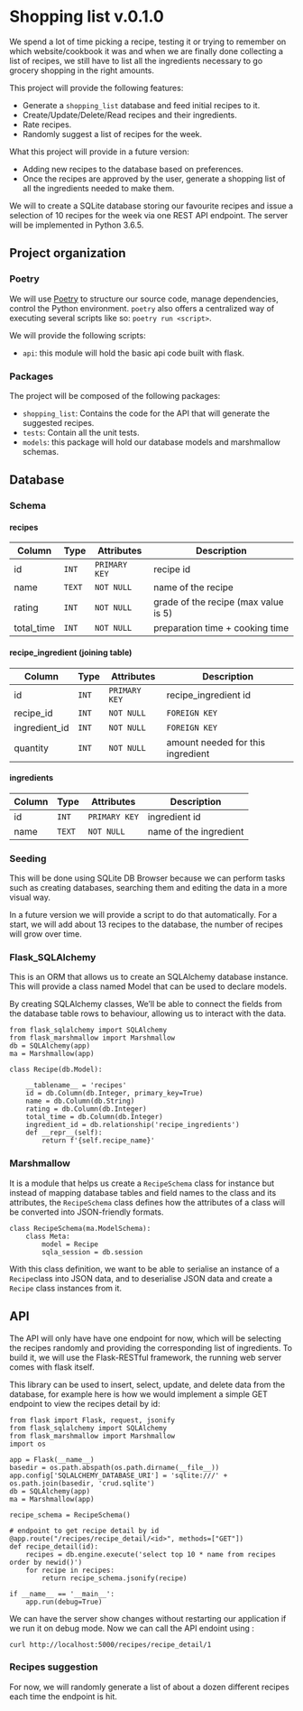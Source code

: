# Shopping list v.0.1.0

We spend a lot of time picking a recipe, testing it or trying to remember on which website/cookbook it was and when we are finally done collecting a list of recipes, we still have to list all the ingredients necessary to go grocery shopping in the right amounts. 

This project will provide the following features:

- Generate a `shopping_list` database and feed initial recipes to it.
- Create/Update/Delete/Read recipes and their ingredients.
- Rate recipes.
- Randomly suggest a list of recipes for the week.

What this project will provide in a future version:

- Adding new recipes to the database based on preferences.
- Once the recipes are approved by the user, generate a shopping list of all the ingredients needed to make them.

We will to create a SQLite database storing our favourite recipes and issue a selection of 10 recipes for the week via one REST API endpoint. The server will be implemented in Python 3.6.5.

## Project organization

### Poetry

We will use [Poetry](https://poetry.eustace.io/) to structure our source code, manage dependencies, control the Python environment. `poetry` also offers a centralized way of executing several scripts like so: `poetry run <script>`.

We will provide the following scripts:

 - `api`: this module will hold the basic api code built with flask. 


### Packages

The project will be composed of the following packages:
 - `shopping_list`: Contains the code for the API that will generate the suggested recipes.
 - `tests`: Contain all the unit tests.
 - `models`: this package will hold our database models and marshmallow schemas.

## Database

### Schema

#### recipes
| Column        | Type   | Attributes    | Description |
| ------------- | ------ | ------------- | ----------- |
| id            | `INT`  | `PRIMARY KEY` | recipe id |
| name          | `TEXT` | `NOT NULL`    | name of the recipe|
| rating        | `INT`  | `NOT NULL`    | grade of the recipe (max value is 5)|
| total_time    | `INT`  | `NOT NULL`    | preparation time + cooking time|


#### recipe_ingredient (joining table)

| Column        | Type   | Attributes    | Description |
| ------------- | ------ | ------------- | ----------- |
| id            | `INT`  | `PRIMARY KEY` | recipe_ingredient id |
| recipe_id     |      `INT`  | `NOT NULL`        | `FOREIGN KEY` | to the recipes table |
| ingredient_id |      `INT`  | `NOT NULL`        | `FOREIGN KEY` | to the ingredients table |
| quantity    | `INT`  | `NOT NULL` | amount needed for this ingredient

#### ingredients

| Column        | Type   | Attributes    | Description |
| ------------- | ------ | ------------- | ----------- |
| id            | `INT`  | `PRIMARY KEY` | ingredient id |
| name          | `TEXT` | `NOT NULL`    | name of the ingredient|

### Seeding

This will be done using SQLite DB Browser because we can perform tasks such as creating databases, searching them and editing the data in a more visual way.

In a future version we will provide a script to do that automatically.
For a start, we will add about 13 recipes to the database, the number of recipes will grow over time.

### Flask_SQLAlchemy

This is an ORM that allows us to create an SQLAlchemy database instance. This will provide a class named Model that can be used to declare models.

By creating SQLAlchemy classes, We’ll be able to connect the fields from the database table rows to behaviour, allowing us to interact with the data.

```
from flask_sqlalchemy import SQLAlchemy
from flask_marshmallow import Marshmallow
db = SQLAlchemy(app)
ma = Marshmallow(app)

class Recipe(db.Model):

    __tablename__ = 'recipes'
	id = db.Column(db.Integer, primary_key=True)
	name = db.Column(db.String)
    rating = db.Column(db.Integer)
    total_time = db.Column(db.Integer)
	ingredient_id = db.relationship('recipe_ingredients')
	def __repr__(self):
        return f'{self.recipe_name}'

```
### Marshmallow

It is a module that helps us create a `RecipeSchema` class for instance but instead of mapping database tables and field names to the class and its attributes, the `RecipeSchema` class defines how the attributes of a class will be converted into JSON-friendly formats.

```
class RecipeSchema(ma.ModelSchema):
    class Meta:
        model = Recipe
        sqla_session = db.session
```

With this class definition, we want to be able to serialise an instance of a `Recipe`class into JSON data, and to deserialise JSON data and create a `Recipe` class instances from it.

## API

The API will only have have one endpoint for now, which will be selecting the recipes randomly and providing the corresponding list of ingredients.
To build it, we will use the Flask-RESTful framework, the running web server comes with flask itself.

This library can be used to insert, select, update, and delete data from the database, for example here is how we would implement a simple GET endpoint to view the recipes detail by id:


```
from flask import Flask, request, jsonify
from flask_sqlalchemy import SQLAlchemy
from flask_marshmallow import Marshmallow
import os

app = Flask(__name__)
basedir = os.path.abspath(os.path.dirname(__file__))
app.config['SQLALCHEMY_DATABASE_URI'] = 'sqlite:///' + os.path.join(basedir, 'crud.sqlite')
db = SQLAlchemy(app)
ma = Marshmallow(app)

recipe_schema = RecipeSchema()

# endpoint to get recipe detail by id
@app.route("/recipes/recipe_detail/<id>", methods=["GET"])
def recipe_detail(id):
    recipes = db.engine.execute('select top 10 * name from recipes order by newid()')
    for recipe in recipes:
        return recipe_schema.jsonify(recipe)

if __name__ == '__main__':
    app.run(debug=True)
```
We can have the server show changes without restarting our application if we run it on debug mode.
Now we can call the API endoint using :

```
curl http://localhost:5000/recipes/recipe_detail/1
```

### Recipes suggestion

For now, we will randomly generate a list of about a dozen different recipes each time the endpoint is hit.

